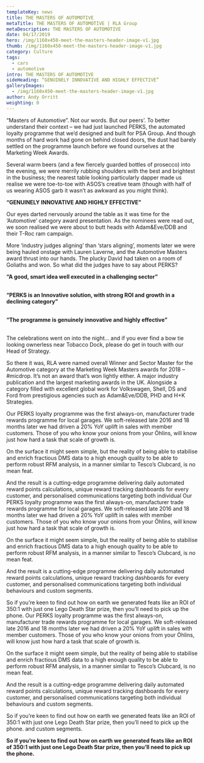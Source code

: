 ```yaml
---
templateKey: news
title: THE MASTERS OF AUTOMOTIVE
metaTitle: THE MASTERS OF AUTOMOTIVE | RLA Group
metaDescription: THE MASTERS OF AUTOMOTIVE
date: 04/17/2019
hero: /img/1160x450-meet-the-masters-header-image-v1.jpg
thumb: /img/1160x450-meet-the-masters-header-image-v1.jpg
category: Culture
tags:
  - cars
  - automotive
intro: THE MASTERS OF AUTOMOTIVE
sideHeading: “GENUINELY INNOVATIVE AND HIGHLY EFFECTIVE”
galleryImages:
  - /img/1160x450-meet-the-masters-header-image-v1.jpg
author: Andy Orritt
weighting: 0
---
```

“Masters of Automotive”. Not our words. But our peers’.  To better understand their context – we had just launched PERKS, the automated loyalty programme that we’d designed and built for PSA Group. And though months of hard work had gone on behind closed doors, the dust had barely settled on the programme launch before we found ourselves at the Marketing Week Awards.

Several warm beers (and a few fiercely guarded bottles of prosecco) into the evening, we were merrily rubbing  shoulders with the best and brightest in the business; the nearest table looking particularly dapper made us realise  we were toe-to-toe with ASOS’s creative team (though with  half of us wearing ASOS garb it wasn’t as awkward as you might think).

<strong>“GENUINELY INNOVATIVE AND HIGHLY EFFECTIVE”</strong>

Our eyes darted nervously around the table as it was time for the ‘Automotive’ category award presentation. As the nominees were read out, we soon realised we were about to butt heads with Adam&Eve/DDB and their T-Roc ram campaign.

More ‘industry judges aligning’ than ‘stars aligning’, moments later we were being hauled onstage with Lauren Laverne, and the Automotive Masters award thrust into our hands. The plucky David had taken on a room of Goliaths and won. So what did the judges have to say about PERKS?

<strong>“A good, smart idea well executed in a challenging sector”</strong> <br><br>

<strong>“PERKS is an Innovative solution, with strong ROI and growth in a declining category”</strong><br><br>

<strong>“The programme is genuinely innovative and highly effective”</strong><br><br>

The celebrations went on into the night... and if you ever find a bow tie looking ownerless near Tobacco Dock, please do get in touch with our Head of Strategy.

So there it was, RLA were named overall Winner and Sector Master for the Automotive category at the Marketing Week Masters awards for 2018 – #micdrop. It’s not an award that’s won lightly either. A major industry publication and the largest marketing awards in the UK. Alongside a category filled with excellent global work for Volkswagen, Shell, DS and Ford from prestigious agencies such as Adam&Eve/DDB, PHD and H+K Strategies.

Our PERKS loyalty programme was the first always-on, manufacturer trade rewards programme for local garages. We soft-released late 2016 and 18 months later we had driven a 20% YoY uplift in sales with member customers. Those of you who know your onions from your Öhlins, will know just how hard a task that scale of growth is.

On the surface it might seem simple, but the reality of being able to stabilise and enrich fractious DMS data to a high enough quality to be able to perform robust RFM analysis, in a manner similar to Tesco’s Clubcard, is no mean feat.

And the result is a cutting-edge programme delivering daily automated reward points calculations, unique reward tracking dashboards for every customer, and personalised communications targeting both individual Our PERKS loyalty programme was the first always-on, manufacturer trade rewards programme for local garages. We soft-released late 2016 and 18 months later we had driven a 20% YoY uplift in sales with member customers. Those of you who know your onions from your Öhlins, will know just how hard a task that scale of growth is.

On the surface it might seem simple, but the reality of being able to stabilise and enrich fractious DMS data to a high enough quality to be able to perform robust RFM analysis,  in a manner similar to Tesco’s Clubcard, is no mean feat.

And the result is a cutting-edge programme delivering daily automated reward points calculations, unique reward tracking dashboards for every customer, and personalised communications targeting both individual behaviours and  custom segments.

So if you’re keen to find out how on earth we generated feats like an ROI of 350:1 with just one Lego Death Star prize, then you’ll need to pick up the phone. Our PERKS loyalty programme was the first always-on, manufacturer trade rewards programme for local garages. We soft-released late 2016 and 18 months later we had driven a 20% YoY uplift in sales with member customers. Those of you who know your onions from your Öhlins, will know just how hard a task that scale of growth is.

On the surface it might seem simple, but the reality of being able to stabilise and enrich fractious DMS data to a high enough quality to be able to perform robust RFM analysis,  in a manner similar to Tesco’s Clubcard, is no mean feat.

And the result is a cutting-edge programme delivering daily automated reward points calculations, unique reward tracking dashboards for every customer, and personalised communications targeting both individual behaviours and  custom segments.

So if you’re keen to find out how on earth we generated feats like an ROI of 350:1 with just one Lego Death Star prize, then you’ll need to pick up the phone. and custom segments.

<strong>So if you’re keen to find out how on earth we generated feats like an ROI of 350:1 with just one Lego Death Star prize, then you’ll need to pick up the phone.</strong>
